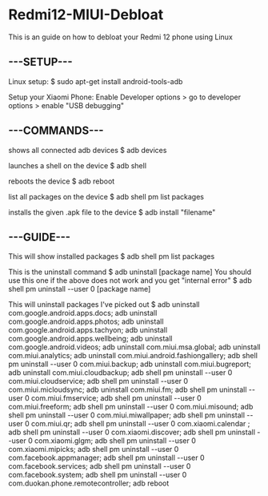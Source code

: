 # Redmi12-MIUI-Debloat

This is an guide on how to debloat your Redmi 12 phone using Linux

<h2>---SETUP---</h2>

Linux setup:
$ sudo apt-get install android-tools-adb

Setup your Xiaomi Phone:
Enable Developer options > go to developer options > enable "USB debugging"

<h2>---COMMANDS---</h2>

shows all connected adb devices
$ adb devices

launches a shell on the device
$ adb shell

reboots the device
$ adb reboot

list all packages on the device
$ adb shell pm list packages

installs the given .apk file to the device
$ adb install "filename"

<h2>---GUIDE---</h2>

This will show installed packages
$ adb shell pm list packages

This is the uninstall command
$ adb uninstall [package name]
You should use this one if the above does not work and you get "internal error"
$ adb shell pm uninstall --user 0 [package name]

This will uninstall packages I've picked out
$ adb uninstall com.google.android.apps.docs; adb uninstall com.google.android.apps.photos; adb uninstall com.google.android.apps.tachyon; adb uninstall com.google.android.apps.wellbeing; adb uninstall com.google.android.videos; adb uninstall com.miui.msa.global; adb uninstall com.miui.analytics; adb uninstall com.miui.android.fashiongallery; adb shell pm uninstall --user 0 com.miui.backup; adb uninstall com.miui.bugreport; adb uninstall com.miui.cloudbackup; adb shell pm uninstall --user 0 com.miui.cloudservice; adb shell pm uninstall --user 0 com.miui.micloudsync; adb uninstall com.miui.fm; adb shell pm uninstall --user 0 com.miui.fmservice; adb shell pm uninstall --user 0 com.miui.freeform; adb shell pm uninstall --user 0 com.miui.misound; adb shell pm uninstall --user 0 com.miui.miwallpaper; adb shell pm uninstall --user 0 com.miui.qr; adb shell pm uninstall --user 0 com.xiaomi.calendar ; adb shell pm uninstall --user 0 com.xiaomi.discover; adb shell pm uninstall --user 0 com.xiaomi.glgm; adb shell pm uninstall --user 0 com.xiaomi.mipicks; adb shell pm uninstall --user 0 com.facebook.appmanager; adb shell pm uninstall --user 0 com.facebook.services; adb shell pm uninstall --user 0 com.facebook.system; adb shell pm uninstall --user 0 com.duokan.phone.remotecontroller; adb reboot
